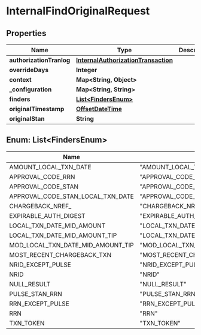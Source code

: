 
# InternalFindOriginalRequest

## Properties
Name | Type | Description | Notes
------------ | ------------- | ------------- | -------------
**authorizationTranlog** | [**InternalAuthorizationTransaction**](InternalAuthorizationTransaction.md) |  | 
**overrideDays** | **Integer** |  |  [optional]
**context** | **Map&lt;String, Object&gt;** |  |  [optional]
**_configuration** | **Map&lt;String, String&gt;** |  |  [optional]
**finders** | [**List&lt;FindersEnum&gt;**](#List&lt;FindersEnum&gt;) |  |  [optional]
**originalTimestamp** | [**OffsetDateTime**](OffsetDateTime.md) |  |  [optional]
**originalStan** | **String** |  |  [optional]


<a name="List<FindersEnum>"></a>
## Enum: List&lt;FindersEnum&gt;
Name | Value
---- | -----
AMOUNT_LOCAL_TXN_DATE | &quot;AMOUNT_LOCAL_TXN_DATE&quot;
APPROVAL_CODE_RRN | &quot;APPROVAL_CODE_RRN&quot;
APPROVAL_CODE_STAN | &quot;APPROVAL_CODE_STAN&quot;
APPROVAL_CODE_STAN_LOCAL_TXN_DATE | &quot;APPROVAL_CODE_STAN_LOCAL_TXN_DATE&quot;
CHARGEBACK_NREF_ | &quot;CHARGEBACK_NREF_&quot;
EXPIRABLE_AUTH_DIGEST | &quot;EXPIRABLE_AUTH_DIGEST&quot;
LOCAL_TXN_DATE_MID_AMOUNT | &quot;LOCAL_TXN_DATE_MID_AMOUNT&quot;
LOCAL_TXN_DATE_MID_AMOUNT_TIP | &quot;LOCAL_TXN_DATE_MID_AMOUNT_TIP&quot;
MOD_LOCAL_TXN_DATE_MID_AMOUNT_TIP | &quot;MOD_LOCAL_TXN_DATE_MID_AMOUNT_TIP&quot;
MOST_RECENT_CHARGEBACK_TXN | &quot;MOST_RECENT_CHARGEBACK_TXN&quot;
NRID_EXCEPT_PULSE | &quot;NRID_EXCEPT_PULSE&quot;
NRID | &quot;NRID&quot;
NULL_RESULT | &quot;NULL_RESULT&quot;
PULSE_STAN_RRN | &quot;PULSE_STAN_RRN&quot;
RRN_EXCEPT_PULSE | &quot;RRN_EXCEPT_PULSE&quot;
RRN | &quot;RRN&quot;
TXN_TOKEN | &quot;TXN_TOKEN&quot;



